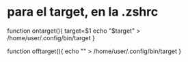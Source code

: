 # para el target, en la .zshrc

function ontarget(){
    target=$1
    echo "$target" > /home/user/.config/bin/target
}

function offtarget(){
    echo "" > /home/user/.config/bin/target
}

